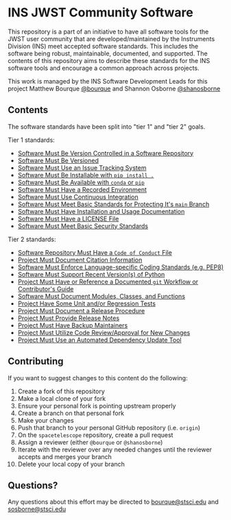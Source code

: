 # INS JWST Community Software

This repository is a part of an initiative to have all software tools for the JWST user community that are developed/maintained by the Instruments Division (INS) meet accepted software standards. This includes the software being robust, maintainable, documented, and supported. The contents of this repository aims to describe these standards for the INS software tools and encourage a common approach across projects.

This work is managed by the INS Software Development Leads for this project Matthew Bourque [@bourque](https://github.com/bourque) and Shannon Osborne [@shanosborne](https://github.com/shanosborne)

## Contents

The software standards have been split into "tier 1" and "tier 2" goals.

Tier 1 standards:
- [Software Must Be Version Controlled in a Software Repository](tier1_standards/version_controlled_in_repo.md)
- [Software Must Be Versioned](tier1_standards/versioned_releases.md)
- [Software Must Use an Issue Tracking System](tier1_standards/issue_tracking_system.md)
- [Software Must Be Installable with `pip install .`](tier1_standards/package_structure.md)
- [Software Must Be Available with `conda` or `pip`](tier1_standards/conda_or_pip.md)
- [Software Must Have a Recorded Environment](tier1_standards/software_environment.md)
- [Software Must Use Continuous Integration](tier1_standards/ci.md)
- [Software Must Meet Basic Standards for Protecting It's `main` Branch](tier1_standards/protected_main_branch.md)
- [Software Must Have Installation and Usage Documentation](tier1_standards/documentation.md)
- [Software Must Have a LICENSE File](tier1_standards/license_file.md)
- [Software Must Meet Basic Security Standards](tier1_standards/security_standards.md)

Tier 2 standards:

- [Software Repository Must Have a ``Code of Conduct`` File](tier2_standards/code_of_conduct.md)
- [Project Must Document Citation Information](tier2_standards/citation_information.md)
- [Software Must Enforce Language-specific Coding Standards (e.g. PEP8)](tier2_standards/coding_standards.md)
- [Software Must Support Recent Version(s) of Python](tier2_standards/python_version.md)
- [Project Must Have or Reference a Documented ``git`` Workflow or Contributor's Guide](tier2_standards/git_workflow.md)
- [Software Must Document Modules, Classes, and Functions](tier2_standards/api_documentation.md)
- [Project Have Some Unit and/or Regression Tests](tier2_standards/test_coverage.md)
- [Project Must Document a Release Procedure](tier2_standards/release_procedure.md)
- [Project Must Provide Release Notes](tier2_standards/release_notes.md)
- [Project Must Have Backup Maintainers](tier2_standards/backup_maintainers.md)
- [Project Must Utilize Code Review/Approval for New Changes](tier2_standards/code_review.md)
- [Project Must Use an Automated Dependency Update Tool](tier2_standards/automated_dependency.md)

## Contributing

If you want to suggest changes to this content do the following:
1. Create a fork of this repository
2. Make a local clone of your fork
3. Ensure your personal fork is pointing upstream properly
4. Create a branch on that personal fork
5. Make your changes
6. Push that branch to your personal GitHub repository (i.e. ``origin``)
7. On the ``spacetelescope`` repository, create a pull request
8. Assign a reviewer (either ``@bourque`` or ``@shanosborne``)
9. Iterate with the reviewer over any needed changes until the reviewer accepts and merges your branch
10. Delete your local copy of your branch

## Questions?

Any questions about this effort may be directed to bourque@stsci.edu and sosborne@stsci.edu
